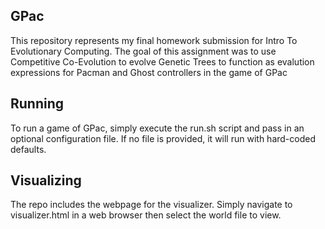 ## GPac
This repository represents my final homework submission for Intro To Evolutionary
Computing. The goal of this assignment was to use Competitive Co-Evolution to
evolve Genetic Trees to function as evalution expressions for Pacman and Ghost
controllers in the game of GPac

## Running
To run a game of GPac, simply execute the run.sh script and pass in an optional
configuration file. If no file is provided, it will run with hard-coded defaults.

## Visualizing
The repo includes the webpage for the visualizer. Simply navigate to visualizer.html
in a web browser then select the world file to view.
